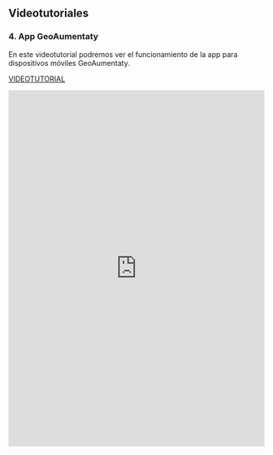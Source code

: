 ## Videotutoriales

### 4\. App GeoAumentaty

En este videotutorial podremos ver el funcionamiento de la app para dispositivos móviles GeoAumentaty.

[VIDEOTUTORIAL](https://moodle.catedu.es/pluginfile.php/5142/mod_book/chapter/34/app.mp4)

<iframe src="https://moodle.catedu.es/pluginfile.php/5142/mod_book/chapter/34/app.mp4" frameborder="0" width="100%" height="700" allowfullscreen="true" mozallowfullscreen="true" webkitallowfullscreen="true"></iframe>